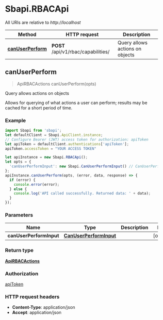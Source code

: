 # Sbapi.RBACApi

All URIs are relative to *http://localhost*

Method | HTTP request | Description
------------- | ------------- | -------------
[**canUserPerform**](RBACApi.md#canUserPerform) | **POST** /api/v1/rbac/capabilities/ | Query allows actions on objects



## canUserPerform

> ApiRBACActions canUserPerform(opts)

Query allows actions on objects

Allows for querying of what actions a user can perform; results may be cached for a short period of time.

### Example

```javascript
import Sbapi from 'sbapi';
let defaultClient = Sbapi.ApiClient.instance;
// Configure Bearer (JWT) access token for authorization: apiToken
let apiToken = defaultClient.authentications['apiToken'];
apiToken.accessToken = "YOUR ACCESS TOKEN"

let apiInstance = new Sbapi.RBACApi();
let opts = {
  'canUserPerformInput': new Sbapi.CanUserPerformInput() // CanUserPerformInput | 
};
apiInstance.canUserPerform(opts, (error, data, response) => {
  if (error) {
    console.error(error);
  } else {
    console.log('API called successfully. Returned data: ' + data);
  }
});
```

### Parameters


Name | Type | Description  | Notes
------------- | ------------- | ------------- | -------------
 **canUserPerformInput** | [**CanUserPerformInput**](CanUserPerformInput.md)|  | [optional] 

### Return type

[**ApiRBACActions**](ApiRBACActions.md)

### Authorization

[apiToken](../README.md#apiToken)

### HTTP request headers

- **Content-Type**: application/json
- **Accept**: application/json

